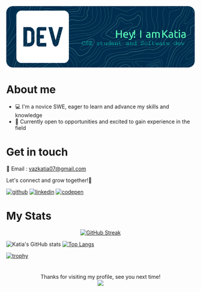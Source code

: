 <img src="https://github.com/Katia-Emilia/Katia-Emilia/blob/main/github-header-image.png" alt="Hello world">

# About me 

- 💻 I'm a novice SWE, eager to learn and advance my skills and knowledge
- 🌟 Currently open to opportunities and excited to gain experience in the field

# Get in touch 

📧 Email : vazkatia07@gmail.com

Let's connect and grow together!🚀

[<img src='https://cdn.jsdelivr.net/npm/simple-icons@3.0.1/icons/github.svg' alt='github' height='40'>](https://github.com/Katia-Emilia)  [<img src='https://cdn.jsdelivr.net/npm/simple-icons@3.0.1/icons/linkedin.svg' alt='linkedin' height='40'>](https://www.linkedin.com/in/katia-vaz-a150ab250/)  [<img src='https://cdn.jsdelivr.net/npm/simple-icons@3.0.1/icons/codepen.svg' alt='codepen' height='40'>](https://codepen.io/https://codepen.io/Katia-Emilia)  

# My Stats

<p align="center">
  <a href="https://streak-stats.demolab.com?user=Katia-Emilia&theme=github-dark&hide_border=true">
    <img src="https://streak-stats.demolab.com?user=Katia-Emilia&theme=github-dark&hide_border=true" alt="GitHub Streak">
  </a>
</p>

  ![Katia's GitHub stats](https://github-readme-stats.vercel.app/api?username=Katia-Emilia&show_icons=true&theme=dark&hide_border=true)
  [![Top Langs](https://github-readme-stats.vercel.app/api/top-langs/?username=Katia-Emilia&theme=dark&hide_border=true)](https://github.com/anuraghazra/github-readme-stats)



[![trophy](https://github-profile-trophy.vercel.app/?username=Katia-Emilia&theme=dark)](https://github.com/ryo-ma/github-profile-trophy)

# 

<p align="center"> 
  Thanks for visiting my profile, see you next time!
  <br>
  
  <img src="https://profile-counter.glitch.me/Katia-Emilia/count.svg" />
</p>


